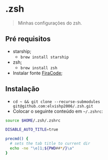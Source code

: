 # .zsh
> Minhas configurações do zsh.
## Pré requisitos
* starship;
  * `brew install starship`
* zsh;
  * `brew install zsh`
* Instalar fonte [FiraCode](https://github.com/tonsky/FiraCode);

## Instalação
* `cd ~ && git clone --recurse-submodules git@github.com:elvishp2006/.zsh.git`
* Colocar o seguinte conteúdo em `~/.zshrc`:
```bash
source $HOME/.zsh/.zshrc

DISABLE_AUTO_TITLE=true

precmd() {
  # sets the tab title to current dir
  echo -ne "\e]1;${PWD##*/}\a"
}
```
